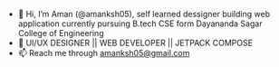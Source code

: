 - 👋 Hi, I’m Aman (@amanksh05), self learned dessigner building web application currently pursuing B.tech CSE form Dayananda Sagar College of Engineering
- 👀 UI/UX DESIGNER || WEB DEVELOPER || JETPACK COMPOSE
- 📫 Reach me through amanksh05@gmail.com

<!---
amanksh05/amanksh05 is a ✨ special ✨ repository because its `README.md` (this file) appears on your GitHub profile.
You can click the Preview link to take a look at your changes.
--->
